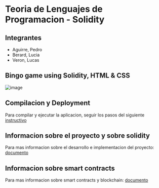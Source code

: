 # Teoria de Lenguajes de Programacion - Solidity

## Integrantes

- Aguirre, Pedro
- Berard, Lucia
- Veron, Lucas

## Bingo game using Solidity, HTML & CSS
![image](https://user-images.githubusercontent.com/50753891/179371181-b97e37dd-a67d-42a0-b004-9481525e14a6.png)


## Compilacion y Deployment

Para compilar y ejecutar la aplicacion, seguir los pasos del siguiente [instructivo](https://github.com/lmberard/tdl-bingo/blob/main/CONTRIBUTING.md)

## Informacion sobre el proyecto y sobre solidity

Para mas informacion sobre el desarrollo e implementacion del proyecto: [documento](https://github.com/lmberard/tdl-bingo/blob/main/SOLIDITY.md)

## Informacion sobre smart contracts

Para mas informacion sobre smart contracts y blockchain: [documento](https://github.com/lmberard/tdl-bingo/blob/main/SMART_CONTRACTS.md)
